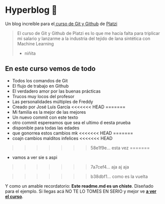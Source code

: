 # Hyperblog 💚
Un blog increíble para el[ curso de Git y Github](https://platzi.com/cursos/git-github/ " curso de Git y Github") de [Platzi](https://platzi.com/ "Platzi")
> El curso de Git y Github de Platzi es lo que me hacía falta para triplicar mi salario y lanzarme a la industria del tejido de lana sintética con Machine Learning
> - niñita

## En este curso vemos de todo
* Todos los comandos de Git
* El flujo de trabajo en Github
* El verdadero amor por las buenas prácticas
* Trucos muy locos del profesor
* Las personalidades múltiples de Freddy
* Creado por José Luis García
<<<<<<< HEAD
=======
* Mi familia es la mejor de las mejores
* Un nuevo commit con este texto
* otro commit espereamos que sea el ultimo d eesta prueba
* disponible para todas las edades
* que gonorrea estos cambios mk
<<<<<<< HEAD
=======
* coajn cambios malditos infelices
<<<<<<< HEAD
>>>>>>> 58e1f9e... esta vez
=======
* vamos a ver sie s aspi
>>>>>>> 7a7cef4... aja aj aja

>>>>>>> b38dbf1... como es la vuelta

Y como un amable recordatorio: **Este readme.md es un chiste**.  Diseñado para el ejemplo. Si llegas acá NO TE LO TOMES EN SERIO y mejor ve [**a ver el curso**](https://platzi.com/cursos/git-github/ "a ver el curso").
